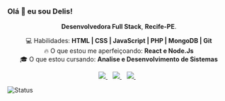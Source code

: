 ### Olá 👋 eu sou Delis!
<p align='center'>
  <strong>Desenvolvedora Full Stack</strong>, <strong>Recife-PE</strong>.
</p>

<p align="center">
  💻 Habilidades: <strong>HTML | CSS | JavaScript | PHP | MongoDB | Git </strong><br>
  🔥 O que estou me aperfeiçoando: <strong>React e Node.Js</strong><br>
  🎓 O que estou cursando: <strong>Analise e Desenvolvimento de Sistemas</strong>
</p>
<p align='center'>  
  <a href="https://www.linkedin.com/in/delis-guerra-46b63614a/">
    <img src="https://img.shields.io/badge/linkedin-%230077B5.svg?&style=for-the-badge&logo=linkedin&logoColor=white" />
  </a>&nbsp;&nbsp;
  <a href="https://www.instagram.com/delisz/">
    <img src="https://img.shields.io/badge/instagram-%23E4405F.svg?&style=for-the-badge&logo=instagram&logoColor=white" />        
  </a>&nbsp;&nbsp;
  <a href="https://twitter.com/delisG_">
    <img src="https://img.shields.io/badge/twitter-%231DA1F2.svg?&style=for-the-badge&logo=twitter&logoColor=white" />        
  </a>&nbsp;&nbsp;
  
</p>
<p align="left"> <img src="https://komarev.com/ghpvc/?username=DelisG" alt="Status" /> </p>
<!--
**DelisG/DelisG** is a ✨ _special_ ✨ repository because its `README.md` (this file) appears on your GitHub profile.

Here are some ideas to get you started:

- 🔭 I’m currently working on ...
- 🌱 I’m currently learning ...
- 👯 I’m looking to collaborate on ...
- 🤔 I’m looking for help with ...
- 💬 Ask me about ...
- 📫 How to reach me: ...
- 😄 Pronouns: ...
- ⚡ Fun fact: ...
-->
